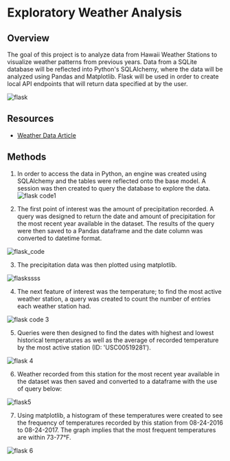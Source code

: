 # Exploratory Weather Analysis

## Overview
The goal of this project is to analyze data from Hawaii Weather Stations to visualize weather patterns from previous years. Data from a SQLite database will be reflected into Python's SQLAlchemy, where the data will be analyzed using Pandas and Matplotlib. Flask will be used in order to create local API endpoints that will return data specified at by the user.

![flask](https://user-images.githubusercontent.com/114107454/224617784-8673f751-af0a-468c-b66a-569a08617ffd.jpg)

## Resources
* [Weather Data Article](https://journals.ametsoc.org/view/journals/atot/29/7/jtech-d-11-00103_1.xml)

## Methods
1. In order to access the data in Python, an engine was created using SQLAlchemy and the tables were reflected onto the base model. A session was then created to query the database to explore the data. 
![flask code1](https://user-images.githubusercontent.com/114107454/224622315-c8213de9-f331-44fd-b0c5-cf6b2bd4d88f.jpg)

2. The first point of interest was the amount of precipitation recorded. A query was designed to return the date and amount of precipitation for the most recent year available in the dataset. The results of the query were then saved to a Pandas dataframe and the date column was converted to datetime format. 

![flask_code](https://user-images.githubusercontent.com/114107454/224622827-09335bb0-86af-453d-8935-50590e11a745.jpg)

3. The precipitation data was then plotted using matplotlib.

![flaskssss](https://user-images.githubusercontent.com/114107454/224624067-dd1d3e17-68df-419c-9d0c-1a3341198c11.jpg)

4. The next feature of interest was the temperature; to find the most active weather station, a query was created to count the number of entries each weather station had.

![flask code 3](https://user-images.githubusercontent.com/114107454/224625425-1161e88c-1b2e-42c5-9d24-a87013e58515.jpg)


5. Queries were then designed to find the dates with highest and lowest historical temperatures as well as the average of recorded temperature by the most active station (ID: 'USC00519281').

![flask 4](https://user-images.githubusercontent.com/114107454/224625402-925f1654-ca44-4648-a4fe-6b7da8511bca.jpg)

6. Weather recorded from this station for the most recent year available in the dataset was then saved and converted to a dataframe with the use of query below:

![flask5](https://user-images.githubusercontent.com/114107454/224625686-7f5f5d89-8021-40c5-8bba-1d7685e12902.jpg)


7. Using matplotlib, a histogram of these temperatures were created to see the frequency of temperatures recorded by this station from 08-24-2016 to 08-24-2017. The graph implies that the most frequent temperatures are within 73-77°F.

![flask 6](https://user-images.githubusercontent.com/114107454/224625957-8bc81a7d-3af0-4afb-9365-93b79cc950eb.jpg)

